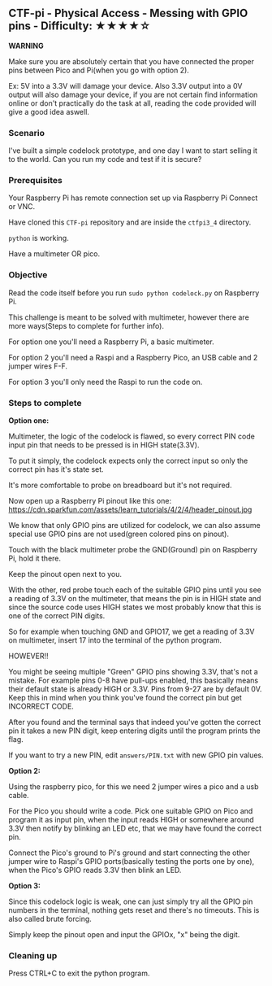 ## CTF-pi - Physical Access - Messing with GPIO pins - Difficulty: ★★★★☆

**WARNING**

Make sure you are absolutely certain that you have connected the proper pins between Pico and Pi(when you go with option 2).

Ex: 5V into a 3.3V will damage your device. Also 3.3V output into a 0V output will also damage your device, if you are not certain find information online or don't practically do the task at all, reading the code provided will give a good idea aswell.

### Scenario

I've built a simple codelock prototype, and one day I want to start selling it to the world.
Can you run my code and test if it is secure?

### Prerequisites

Your Raspberry Pi has remote connection set up via Raspberry Pi Connect or VNC.

Have cloned this `CTF-pi` repository and are inside the `ctfpi3_4` directory.

`python` is working.

Have a multimeter OR pico.

### Objective

Read the code itself before you run `sudo python codelock.py` on Raspberry Pi.

This challenge is meant to be solved with multimeter, however there are more ways(Steps to complete for further info).

For option one you'll need a Raspberry Pi, a basic multimeter.

For option 2 you'll need a Raspi and a Raspberry Pico, an USB cable and 2 jumper wires F-F.

For option 3 you'll only need the Raspi to run the code on.


### Steps to complete

**Option one:**

Multimeter, the logic of the codelock is flawed, so every correct PIN code input pin that needs to be pressed is in HIGH state(3.3V). 

To put it simply, the codelock expects only the correct input so only the correct pin has it's state set.

It's more comfortable to probe on breadboard but it's not required. 

Now open up a Raspberry Pi pinout like this one: https://cdn.sparkfun.com/assets/learn_tutorials/4/2/4/header_pinout.jpg

We know that only GPIO pins are utilized for codelock, we can also assume special use GPIO pins are not used(green colored pins on pinout). 

Touch with the black multimeter probe the GND(Ground) pin on Raspberry Pi, hold it there.

Keep the pinout open next to you.

With the other, red probe touch each of the suitable GPIO pins until you see a reading of 3.3V on the multimeter, that means the pin is in HIGH state and since the source code uses HIGH states we most probably know that this is one of the correct PIN digits.

So for example when touching GND and GPIO17, we get a reading of 3.3V on multimeter, insert 17 into the terminal of the python program.

HOWEVER!!

You might be seeing multiple "Green" GPIO pins showing 3.3V, that's not a mistake. For example pins 0-8 have pull-ups enabled, this basically means their default state is already HIGH or 3.3V. Pins from 9-27 are by default 0V. Keep this in mind when you think you've found the correct pin but get INCORRECT CODE.

After you found and the terminal says that indeed you've gotten the correct pin it takes a new PIN digit, keep entering digits until the program prints the flag.

If you want to try a new PIN, edit `answers/PIN.txt` with new GPIO pin values.

**Option 2:**

Using the raspberry pico, for this we need 2 jumper wires a pico and a usb cable. 

For the Pico you should write a code. Pick one suitable GPIO on Pico and program it as input pin, when the input reads HIGH or somewhere around 3.3V then notify by blinking an LED etc, that we may have found the correct pin.

Connect the Pico's ground to Pi's ground and start connecting the other jumper wire to Raspi's GPIO ports(basically testing the ports one by one), when the Pico's GPIO reads 3.3V then blink an LED.


**Option 3:**

Since this codelock logic is weak, one can just simply try all the GPIO pin numbers in the terminal, nothing gets reset and there's no timeouts. This is also called brute forcing.

Simply keep the pinout open and input the GPIOx, "x" being the digit.


### Cleaning up

Press CTRL+C to exit the python program.